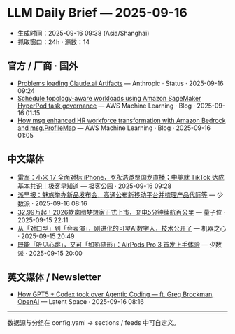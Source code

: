 # LLM Daily Brief — 2025-09-16

- 生成时间：2025-09-16 09:38 (Asia/Shanghai)
- 抓取窗口：24h · 源数：14


## 官方 / 厂商 · 国外

- [Problems loading Claude.ai Artifacts](https://status.anthropic.com/incidents/mtwbm879wdqn) — Anthropic · Status · 2025-09-16 09:24
- [Schedule topology-aware workloads using Amazon SageMaker HyperPod task governance](https://aws.amazon.com/blogs/machine-learning/schedule-topology-aware-workloads-using-amazon-sagemaker-hyperpod-task-governance/) — AWS Machine Learning · Blog · 2025-09-16 01:15
- [How msg enhanced HR workforce transformation with Amazon Bedrock and msg.ProfileMap](https://aws.amazon.com/blogs/machine-learning/how-msg-enhanced-hr-workforce-transformation-with-amazon-bedrock-and-msg-profilemap/) — AWS Machine Learning · Blog · 2025-09-16 01:05


## 中文媒体

- [雷军：小米 17 全面对标 iPhone，罗永浩邀贾国龙直播；中美就 TikTok 达成基本共识｜极客早知道](http://www.geekpark.net/news/353986) — 极客公园 · 2025-09-16 09:28
- [派早报：魅族举办新品发布会，高通公布新移动平台并梳理产品代际等](https://sspai.com/post/102551) — 少数派 · 2025-09-16 08:16
- [32.99万起！2026款岚图梦想家正式上市，充电5分钟续航百公里](https://www.qbitai.com/2025/09/332420.html) — 量子位 · 2025-09-15 22:11
- [从「对口型」到「会表演」，刚进化的可灵AI数字人，技术公开了](https://www.jiqizhixin.com/articles/2025-09-15-7) — 机器之心 · 2025-09-15 20:49
- [既能「听见心跳」，又可「如影随形」：AirPods Pro 3 首发上手体验](https://sspai.com/post/102533) — 少数派 · 2025-09-15 20:00


## 英文媒体 / Newsletter

- [How GPT5 + Codex took over Agentic Coding — ft. Greg Brockman, OpenAI](https://www.latent.space/p/gpt5-codex) — Latent Space · 2025-09-16 08:16

---
数据源与分组在 config.yaml → sections / feeds 中可自定义。